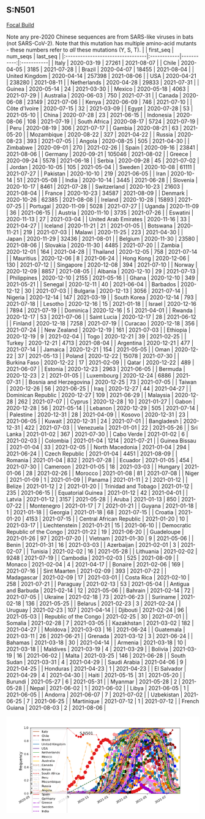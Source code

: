 

## S:N501
[Focal Build](https://nextstrain.org/groups/neherlab/ncov/S.N501)

Note any pre-2020 Chinese sequences are from SARS-like viruses in bats (not SARS-CoV-2).
Note that this mutation has multiple amino-acid mutants - these numbers refer to _all_ these mutations (Y, S, T).
|                                  | first_seq   |   num_seqs | last_seq   |
|:---------------------------------|:------------|-----------:|:-----------|
| Italy                            | 2020-03-19  |      27261 | 2021-08-07 |
| Chile                            | 2020-04-05  |       3185 | 2021-07-28 |
| Brazil                           | 2020-04-07  |      18455 | 2021-08-04 |
| United Kingdom                   | 2020-04-14  |     257398 | 2021-08-06 |
| USA                              | 2020-04-21  |     238280 | 2021-08-11 |
| Netherlands                      | 2020-04-28  |      29833 | 2021-07-31 |
| Guinea                           | 2020-05-14  |         24 | 2021-03-30 |
| Mexico                           | 2020-05-18  |       4063 | 2021-07-29 |
| Australia                        | 2020-06-03  |        750 | 2021-07-31 |
| Canada                           | 2020-06-08  |      23149 | 2021-07-06 |
| Kenya                            | 2020-06-09  |        746 | 2021-07-10 |
| Côte d'Ivoire                    | 2020-07-15  |         32 | 2021-03-09 |
| Egypt                            | 2020-07-28  |         53 | 2021-05-10 |
| China                            | 2020-07-28  |         23 | 2021-06-15 |
| Indonesia                        | 2020-08-06  |        108 | 2021-07-19 |
| South Africa                     | 2020-08-17  |       5724 | 2021-07-19 |
| Peru                             | 2020-08-19  |        306 | 2021-07-17 |
| Gambia                           | 2020-08-21  |         63 | 2021-05-20 |
| Mozambique                       | 2020-08-22  |        327 | 2021-04-22 |
| Russia                           | 2020-08-23  |        393 | 2021-07-05 |
| Angola                           | 2020-08-25  |        505 | 2021-04-30 |
| Zimbabwe                         | 2020-09-01  |        270 | 2021-02-26 |
| Spain                            | 2020-09-16  |      23841 | 2021-08-06 |
| Germany                          | 2020-09-21  |     105046 | 2021-08-02 |
| Greece                           | 2020-09-24  |       5578 | 2021-06-18 |
| Serbia                           | 2020-09-28  |         45 | 2021-07-02 |
| Jordan                           | 2020-10-05  |        105 | 2021-05-04 |
| Sweden                           | 2020-10-08  |      61111 | 2021-07-27 |
| Pakistan                         | 2020-10-10  |        219 | 2021-06-05 |
| Iran                             | 2020-10-14  |         51 | 2021-05-08 |
| India                            | 2020-10-14  |       3445 | 2021-06-28 |
| Slovenia                         | 2020-10-17  |       8461 | 2021-07-28 |
| Switzerland                      | 2020-10-23  |      21603 | 2021-08-04 |
| France                           | 2020-10-23  |      34587 | 2021-08-09 |
| Denmark                          | 2020-10-26  |      62385 | 2021-08-08 |
| Ireland                          | 2020-10-28  |      15893 | 2021-07-25 |
| Portugal                         | 2020-11-09  |       5028 | 2021-07-27 |
| Uganda                           | 2020-11-09  |         36 | 2021-06-15 |
| Austria                          | 2020-11-10  |       3735 | 2021-07-26 |
| Eswatini                         | 2020-11-13  |         27 | 2021-03-04 |
| United Arab Emirates             | 2020-11-16  |         33 | 2021-04-27 |
| Iceland                          | 2020-11-21  |         21 | 2021-01-05 |
| Botswana                         | 2020-11-21  |        219 | 2021-07-03 |
| Malawi                           | 2020-11-25  |        223 | 2021-04-30 |
| Japan                            | 2020-11-29  |      32436 | 2021-08-01 |
| Belgium                          | 2020-11-30  |      23580 | 2021-08-06 |
| Slovakia                         | 2020-11-30  |       4485 | 2021-07-20 |
| Zambia                           | 2020-12-01  |        164 | 2021-04-28 |
| Thailand                         | 2020-12-05  |        758 | 2021-07-14 |
| Mauritius                        | 2020-12-06  |          8 | 2021-06-24 |
| Hong Kong                        | 2020-12-06  |        130 | 2021-07-12 |
| Singapore                        | 2020-12-08  |        394 | 2021-07-10 |
| Norway                           | 2020-12-09  |       8857 | 2021-08-05 |
| Albania                          | 2020-12-10  |         29 | 2021-07-13 |
| Philippines                      | 2020-12-10  |       2155 | 2021-05-16 |
| Ghana                            | 2020-12-10  |        349 | 2021-05-21 |
| Senegal                          | 2020-12-11  |         40 | 2021-06-04 |
| Barbados                         | 2020-12-12  |         30 | 2021-07-03 |
| Bulgaria                         | 2020-12-13  |       3056 | 2021-07-14 |
| Nigeria                          | 2020-12-14  |        147 | 2021-03-19 |
| South Korea                      | 2020-12-14  |        793 | 2021-07-18 |
| Lesotho                          | 2020-12-16  |         15 | 2021-01-18 |
| Israel                           | 2020-12-16  |       7894 | 2021-07-19 |
| Dominica                         | 2020-12-16  |          5 | 2021-04-01 |
| Rwanda                           | 2020-12-17  |         53 | 2021-07-06 |
| Saint Lucia                      | 2020-12-17  |         28 | 2021-06-12 |
| Finland                          | 2020-12-18  |       7258 | 2021-07-19 |
| Curacao                          | 2020-12-18  |        356 | 2021-07-24 |
| New Zealand                      | 2020-12-19  |        161 | 2021-07-03 |
| Ethiopia                         | 2020-12-19  |          9 | 2021-02-04 |
| Togo                             | 2020-12-21  |         39 | 2021-02-25 |
| Turkey                           | 2020-12-21  |       4713 | 2021-08-04 |
| Argentina                        | 2020-12-21  |        477 | 2021-07-14 |
| Jamaica                          | 2020-12-21  |        154 | 2021-05-05 |
| Oman                             | 2020-12-22  |         37 | 2021-05-13 |
| Poland                           | 2020-12-22  |      15078 | 2021-07-30 |
| Burkina Faso                     | 2020-12-22  |         17 | 2021-02-09 |
| Qatar                            | 2020-12-22  |        489 | 2021-06-07 |
| Estonia                          | 2020-12-23  |       2963 | 2021-06-05 |
| Bermuda                          | 2020-12-23  |          2 | 2021-01-05 |
| Luxembourg                       | 2020-12-24  |       6886 | 2021-07-31 |
| Bosnia and Herzegovina           | 2020-12-25  |         73 | 2021-07-05 |
| Taiwan                           | 2020-12-26  |         56 | 2021-06-25 |
| Iraq                             | 2020-12-27  |         44 | 2021-04-27 |
| Dominican Republic               | 2020-12-27  |        109 | 2021-06-29 |
| Malaysia                         | 2020-12-28  |        262 | 2021-07-07 |
| Cyprus                           | 2020-12-28  |         10 | 2021-01-27 |
| Gabon                            | 2020-12-28  |         56 | 2021-05-14 |
| Lebanon                          | 2020-12-29  |        505 | 2021-07-14 |
| Palestine                        | 2020-12-31  |         28 | 2021-04-09 |
| Kosovo                           | 2020-12-31  |         23 | 2021-06-05 |
| Kuwait                           | 2020-12-31  |         24 | 2021-07-01 |
| Bangladesh                       | 2020-12-31  |        422 | 2021-07-03 |
| Venezuela                        | 2021-01-01  |         22 | 2021-05-26 |
| Sri Lanka                        | 2021-01-02  |        367 | 2021-07-30 |
| Cabo Verde                       | 2021-01-02  |          6 | 2021-02-03 |
| Colombia                         | 2021-01-04  |       1214 | 2021-07-21 |
| Guinea Bissau                    | 2021-01-04  |         33 | 2021-02-05 |
| North Macedonia                  | 2021-01-04  |        294 | 2021-06-24 |
| Czech Republic                   | 2021-01-04  |       4451 | 2021-08-09 |
| Romania                          | 2021-01-04  |        832 | 2021-07-28 |
| Ecuador                          | 2021-01-05  |        454 | 2021-07-30 |
| Cameroon                         | 2021-01-05  |         18 | 2021-03-03 |
| Hungary                          | 2021-01-06  |         28 | 2021-02-26 |
| Morocco                          | 2021-01-08  |         81 | 2021-07-08 |
| Niger                            | 2021-01-09  |          1 | 2021-01-09 |
| Panama                           | 2021-01-11  |          2 | 2021-01-12 |
| Belize                           | 2021-01-12  |          2 | 2021-01-20 |
| Trinidad and Tobago              | 2021-01-12  |        235 | 2021-06-15 |
| Equatorial Guinea                | 2021-01-12  |         42 | 2021-04-01 |
| Latvia                           | 2021-01-12  |       3157 | 2021-05-28 |
| Aruba                            | 2021-01-13  |        850 | 2021-07-22 |
| Montenegro                       | 2021-01-17  |          7 | 2021-01-21 |
| Guyana                           | 2021-01-18  |          1 | 2021-01-18 |
| Georgia                          | 2021-01-18  |         68 | 2021-07-15 |
| Croatia                          | 2021-01-20  |       4153 | 2021-07-15 |
| Central African Republic         | 2021-01-20  |         10 | 2021-03-17 |
| Liechtenstein                    | 2021-01-21  |         15 | 2021-06-10 |
| Democratic Republic of the Congo | 2021-01-22  |         19 | 2021-06-20 |
| Guadeloupe                       | 2021-01-26  |         97 | 2021-07-20 |
| Vietnam                          | 2021-01-30  |          9 | 2021-05-06 |
| Benin                            | 2021-01-31  |         16 | 2021-03-03 |
| Azerbaijan                       | 2021-02-01  |          3 | 2021-02-07 |
| Tunisia                          | 2021-02-02  |         16 | 2021-05-28 |
| Lithuania                        | 2021-02-02  |       9248 | 2021-07-19 |
| Cambodia                         | 2021-02-03  |        525 | 2021-08-09 |
| Monaco                           | 2021-02-04  |          4 | 2021-04-17 |
| Bonaire                          | 2021-02-06  |        169 | 2021-07-16 |
| Sint Maarten                     | 2021-02-09  |        393 | 2021-07-22 |
| Madagascar                       | 2021-02-09  |         17 | 2021-03-01 |
| Costa Rica                       | 2021-02-10  |        258 | 2021-07-21 |
| Paraguay                         | 2021-02-13  |         53 | 2021-05-04 |
| Antigua and Barbuda              | 2021-02-14  |         12 | 2021-05-06 |
| Bahrain                          | 2021-02-14  |         72 | 2021-07-05 |
| Ukraine                          | 2021-02-18  |         73 | 2021-06-23 |
| Suriname                         | 2021-02-18  |        136 | 2021-05-25 |
| Belarus                          | 2021-02-23  |          3 | 2021-02-24 |
| Uruguay                          | 2021-02-23  |        107 | 2021-04-14 |
| Djibouti                         | 2021-02-24  |         96 | 2021-05-03 |
| Republic of the Congo            | 2021-02-25  |         30 | 2021-07-01 |
| Somalia                          | 2021-02-28  |          7 | 2021-03-05 |
| Kazakhstan                       | 2021-03-02  |        182 | 2021-04-27 |
| Moldova                          | 2021-03-03  |         16 | 2021-06-24 |
| Guatemala                        | 2021-03-11  |         26 | 2021-06-21 |
| Grenada                          | 2021-03-12  |          3 | 2021-06-24 |
| Bahamas                          | 2021-03-18  |         30 | 2021-04-14 |
| Armenia                          | 2021-03-18  |         10 | 2021-03-18 |
| Maldives                         | 2021-03-19  |          4 | 2021-03-29 |
| Bolivia                          | 2021-03-19  |         16 | 2021-06-02 |
| Malta                            | 2021-03-25  |        146 | 2021-06-28 |
| South Sudan                      | 2021-03-31  |          4 | 2021-04-29 |
| Saudi Arabia                     | 2021-04-06  |          9 | 2021-04-25 |
| Honduras                         | 2021-04-23  |          1 | 2021-04-23 |
| El Salvador                      | 2021-04-29  |          4 | 2021-04-30 |
| Haiti                            | 2021-05-15  |         31 | 2021-05-20 |
| Burundi                          | 2021-05-27  |          6 | 2021-05-31 |
| Myanmar                          | 2021-05-28  |          2 | 2021-05-28 |
| Nepal                            | 2021-06-02  |          1 | 2021-06-02 |
| Libya                            | 2021-06-05  |          1 | 2021-06-05 |
| Andorra                          | 2021-06-07  |          7 | 2021-07-02 |
| Uzbekistan                       | 2021-06-25  |          7 | 2021-06-25 |
| Martinique                       | 2021-07-12  |          1 | 2021-07-12 |
| French Guiana                    | 2021-08-03  |          2 | 2021-08-06 |

![Overall trends S.N501](/overall_trends_figures/overall_trends_S.N501.png)